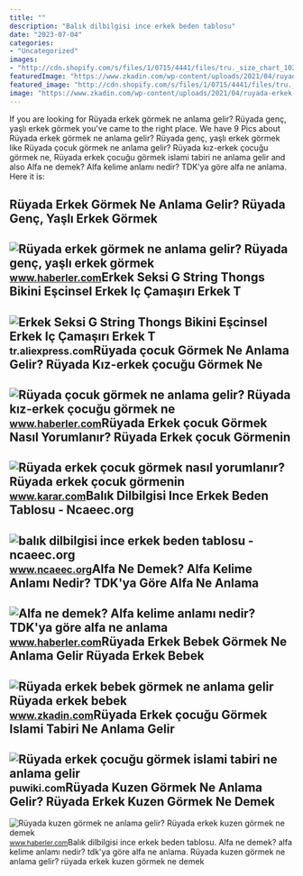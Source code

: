 ```yaml
---
title: ""
description: "Balık dilbilgisi ince erkek beden tablosu"
date: "2023-07-04"
categories:
- "Uncategorized"
images:
- "http://cdn.shopify.com/s/files/1/0715/4441/files/tru._size_chart_1024x1024.png?v=1585473568"
featuredImage: "https://www.zkadin.com/wp-content/uploads/2021/04/ruyada-erkek-bebek-gormek-ne-anlama-gelir-ruyada-erkek-bebek-dogurdugunu-gormek-ne-demek-4-OZbBN1x8.jpg"
featured_image: "http://cdn.shopify.com/s/files/1/0715/4441/files/tru._size_chart_1024x1024.png?v=1585473568"
image: "https://www.zkadin.com/wp-content/uploads/2021/04/ruyada-erkek-bebek-gormek-ne-anlama-gelir-ruyada-erkek-bebek-dogurdugunu-gormek-ne-demek-4-OZbBN1x8.jpg"
---
```


If you are looking for Rüyada erkek görmek ne anlama gelir? Rüyada genç, yaşlı erkek görmek you've came to the right place. We have 9 Pics about Rüyada erkek görmek ne anlama gelir? Rüyada genç, yaşlı erkek görmek like Rüyada çocuk görmek ne anlama gelir? Rüyada kız-erkek çocuğu görmek ne, Rüyada erkek çocuğu görmek islami tabiri ne anlama gelir and also Alfa ne demek? Alfa kelime anlamı nedir? TDK'ya göre alfa ne anlama. Here it is:

Rüyada Erkek Görmek Ne Anlama Gelir? Rüyada Genç, Yaşlı Erkek Görmek
--------------------------------------------------------------------

 ![Rüyada erkek görmek ne anlama gelir? Rüyada genç, yaşlı erkek görmek](https://i.hbrcdn.com/haber/2022/11/18/ruyada-erkek-gormek-ne-anlama-gelir-ruyada-genc-15437793_476_amp.jpg) <small>www.haberler.com</small>Erkek Seksi G String Thongs Bikini Eşcinsel Erkek Iç Çamaşırı Erkek T
---------------------------------------------------------------------

 ![Erkek Seksi G String Thongs Bikini Eşcinsel Erkek Iç Çamaşırı Erkek T](https://ae01.alicdn.com/kf/S6da2f55d35c44721b5378e8f280f52feL/Erkek-Seksi-G-String-Thongs-Bikini-E-cinsel-Erkek-I-ama-r-Erkek-T-geri-Thongs.jpg) <small>tr.aliexpress.com</small>Rüyada çocuk Görmek Ne Anlama Gelir? Rüyada Kız-erkek çocuğu Görmek Ne
----------------------------------------------------------------------

 ![Rüyada çocuk görmek ne anlama gelir? Rüyada kız-erkek çocuğu görmek ne](https://i.hbrcdn.com/haber/2021/12/07/ruyada-cocuk-gormek-ne-anlama-gelir-ruyada-kiz-14581485_6514_amp.jpg) <small>www.haberler.com</small>Rüyada Erkek çocuk Görmek Nasıl Yorumlanır? Rüyada Erkek çocuk Görmenin
-----------------------------------------------------------------------

 ![Rüyada erkek çocuk görmek nasıl yorumlanır? Rüyada erkek çocuk görmenin](https://www.karar.com/d/other/2020/02/10/ruyada-erkek-cocuk-gormek-ne-anlama-gelir-1463608158-15358478641.jpg) <small>www.karar.com</small>Balık Dilbilgisi Ince Erkek Beden Tablosu - Ncaeec.org
------------------------------------------------------

 ![balık dilbilgisi ince erkek beden tablosu - ncaeec.org](http://cdn.shopify.com/s/files/1/0715/4441/files/tru._size_chart_1024x1024.png?v=1585473568) <small>www.ncaeec.org</small>Alfa Ne Demek? Alfa Kelime Anlamı Nedir? TDK'ya Göre Alfa Ne Anlama
-------------------------------------------------------------------

 ![Alfa ne demek? Alfa kelime anlamı nedir? TDK'ya göre alfa ne anlama](https://i.hbrcdn.com/haber/2020/09/15/alfa-ne-demek-alfa-kelime-anlami-nedir-tdk-ya-13601048_3645_amp.jpg) <small>www.haberler.com</small>Rüyada Erkek Bebek Görmek Ne Anlama Gelir Rüyada Erkek Bebek
------------------------------------------------------------

 ![Rüyada erkek bebek görmek ne anlama gelir Rüyada erkek bebek](https://www.zkadin.com/wp-content/uploads/2021/04/ruyada-erkek-bebek-gormek-ne-anlama-gelir-ruyada-erkek-bebek-dogurdugunu-gormek-ne-demek-4-OZbBN1x8.jpg) <small>www.zkadin.com</small>Rüyada Erkek çocuğu Görmek Islami Tabiri Ne Anlama Gelir
--------------------------------------------------------

 ![Rüyada erkek çocuğu görmek islami tabiri ne anlama gelir](https://puwiki.com/wp-content/uploads/2020/03/ruyada-erkek-cocugu-gormek-islami-tabiri-ne-anlama-gelir.jpg) <small>puwiki.com</small>Rüyada Kuzen Görmek Ne Anlama Gelir? Rüyada Erkek Kuzen Görmek Ne Demek
-----------------------------------------------------------------------

 ![Rüyada kuzen görmek ne anlama gelir? Rüyada erkek kuzen görmek ne demek](https://i.hbrcdn.com/haber/2022/10/07/ruyada-kuzen-gormek-ne-anlama-gelir-ruyada-erkek-15341170_1852_amp.jpg) <small>www.haberler.com</small>Balık dilbilgisi ince erkek beden tablosu. Alfa ne demek? alfa kelime anlamı nedir? tdk'ya göre alfa ne anlama. Rüyada kuzen görmek ne anlama gelir? rüyada erkek kuzen görmek ne demek
